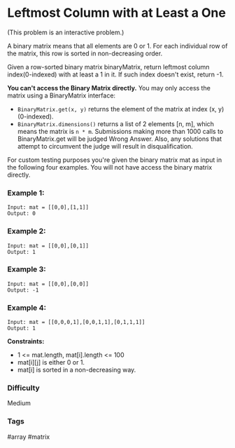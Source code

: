# Leftmost Column with at Least a One

(This problem is an interactive problem.)

A binary matrix means that all elements are 0 or 1. For each individual row of the matrix, this row is sorted in non-decreasing order.

Given a row-sorted binary matrix binaryMatrix, return leftmost column index(0-indexed) with at least a 1 in it. If such index doesn't exist, return -1.

**You can't access the Binary Matrix directly.** You may only access the matrix using a BinaryMatrix interface:

- `BinaryMatrix.get(x, y)` returns the element of the matrix at index (x, y) (0-indexed).
- `BinaryMatrix.dimensions()` returns a list of 2 elements [n, m], which means the matrix is `n * m`.
  Submissions making more than 1000 calls to BinaryMatrix.get will be judged Wrong Answer. Also, any solutions that attempt to circumvent the judge will result in disqualification.

For custom testing purposes you're given the binary matrix mat as input in the following four examples. You will not have access the binary matrix directly.

### Example 1:

```
Input: mat = [[0,0],[1,1]]
Output: 0
```

### Example 2:

```
Input: mat = [[0,0],[0,1]]
Output: 1
```

### Example 3:

```
Input: mat = [[0,0],[0,0]]
Output: -1
```

### Example 4:

```
Input: mat = [[0,0,0,1],[0,0,1,1],[0,1,1,1]]
Output: 1
```

**Constraints:**

- 1 <= mat.length, mat[i].length <= 100
- mat[i][j] is either 0 or 1.
- mat[i] is sorted in a non-decreasing way.

### Difficulty

Medium

### Tags

#array #matrix

